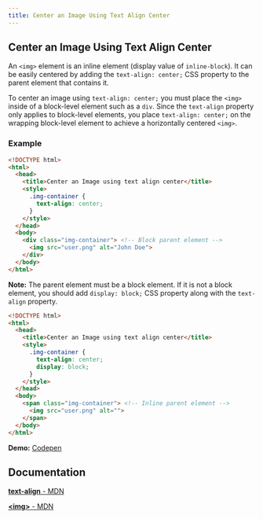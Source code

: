 ```yaml
---
title: Center an Image Using Text Align Center
---
```

## Center an Image Using Text Align Center

An `<img>` element is an inline element (display value of `inline-block`). It can be easily centered by adding the `text-align: center;` CSS property to the parent element
that contains it.

To center an image using `text-align: center;` you must place the `<img>` inside of a block-level element such as a `div`.
Since the `text-align` property only applies to block-level elements, you place `text-align: center;` on the wrapping block-level element to achieve a horizontally centered `<img>`.

### Example

```html
<!DOCTYPE html>
<html>
  <head>
    <title>Center an Image using text align center</title>
    <style>
      .img-container {
        text-align: center;
      }
    </style>
  </head>
  <body>
    <div class="img-container"> <!-- Block parent element -->
      <img src="user.png" alt="John Doe">
    </div>
  </body>
</html>
```

**Note:** The parent element must be a block element. If it is not a block element, you should add ```display: block;``` CSS property along with the ```text-align``` property.

```html
<!DOCTYPE html>
<html>
  <head>
    <title>Center an Image using text align center</title>
    <style>
      .img-container {
        text-align: center;
        display: block;
      }
    </style>
  </head>
  <body>
    <span class="img-container"> <!-- Inline parent element -->
      <img src="user.png" alt="">
    </span>
  </body>
</html>
```

**Demo:** [Codepen](https://codepen.io/aravindio/pen/PJMXbp)

## Documentation
<a href='https://developer.mozilla.org/en-US/docs/Web/CSS/text-align' target='_blank' rel='nofollow'>**text-align** - MDN</a>

<a href='https://developer.mozilla.org/en-US/docs/Web/HTML/Element/img' target='_blank' rel='nofollow'>**\<img\>** - MDN</a>
